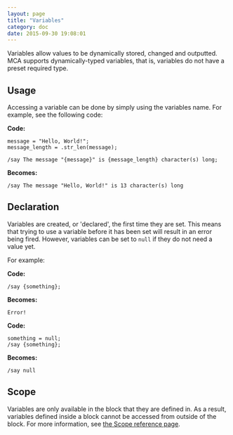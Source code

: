```yaml
---
layout: page
title: "Variables"
category: doc
date: 2015-09-30 19:08:01
---
```


Variables allow values to be dynamically stored, changed and outputted. MCA supports dynamically-typed variables, that is, variables do not have a preset required type.

## Usage

Accessing a variable can be done by simply using the variables name. For example, see the following code:

**Code:**

```
message = "Hello, World!";
message_length = .str_len(message);

/say The message "{message}" is {message_length} character(s) long;
```

**Becomes:**

```
/say The message "Hello, World!" is 13 character(s) long
```

## Declaration

Variables are created, or 'declared', the first time they are set. This means that trying to use a variable before it has been set will result in an error being fired. However, variables can be set to `null` if they do not need a value yet.

For example:

**Code:**

```
/say {something};
```

**Becomes:**

```
Error!
```

**Code:**

```
something = null;
/say {something};
```

**Becomes:**

```
/say null
```

## Scope

Variables are only available in the block that they are defined in. As a result, variables defined inside a block cannot be accessed from outside of the block. For more information, see [the Scope reference page]({{site.baseurl}}/2015-09-30-scopes).